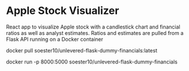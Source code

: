# Apple Stock Visualizer

React app to visualize Apple stock with a candlestick chart and financial ratios as well as analyst estimates.
Ratios and estimates are pulled from a Flask API running on a Docker container

docker pull soester10/unlevered-flask-dummy-financials:latest

docker run -p 8000:5000 soester10/unlevered-flask-dummy-financials
